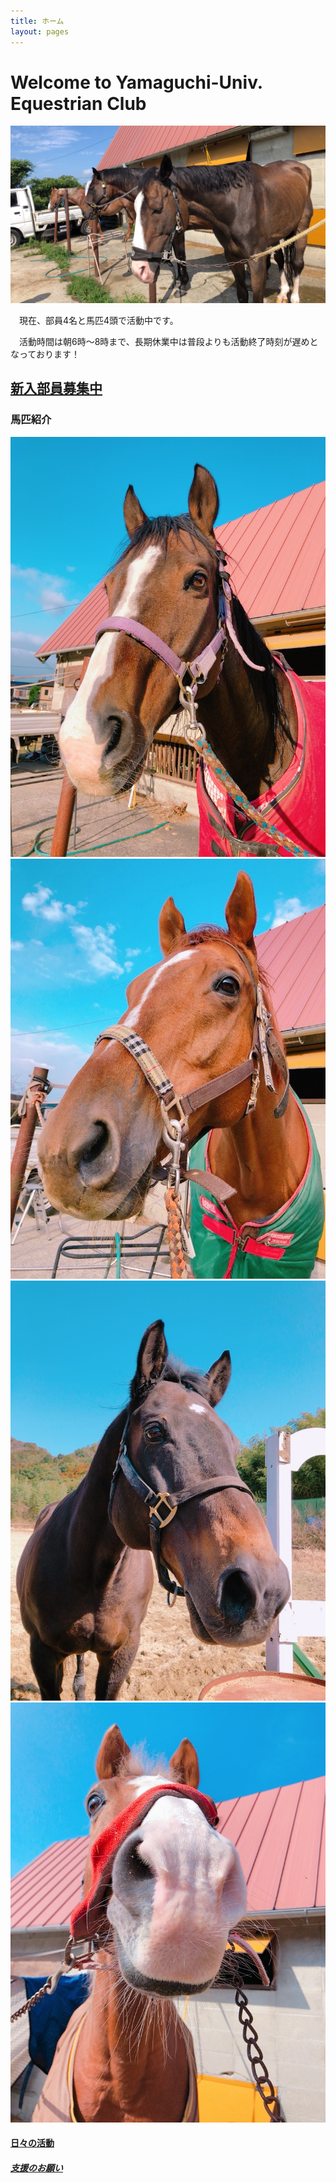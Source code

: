 ```yaml
---
title: ホーム
layout: pages
---
```


# Welcome to Yamaguchi-Univ. Equestrian Club
![](img/IMG-3079.JPG)

　現在、部員4名と馬匹4頭で活動中です。

　活動時間は朝6時～8時まで、長期休業中は普段よりも活動終了時刻が遅めとなっております！

## [新入部員募集中](部員募集.html)
 
### 馬匹紹介
![](img/IMG_7799.JPG)
![](img/ana.jpg)
![](img/IMG_7879.JPG)
![](img/IMG_7575.JPG)


#### [日々の活動](Daily.html)

##### [支援のお願い](寄付のお願い.html)
 



